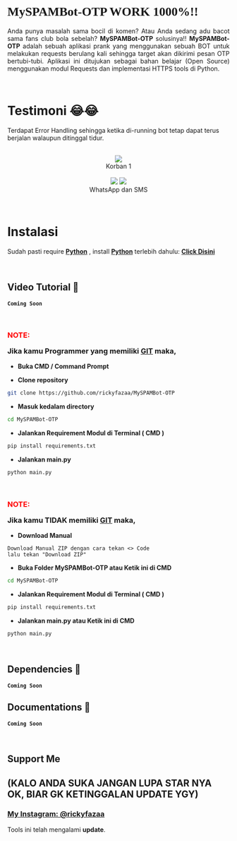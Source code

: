 # <a style="font-family:cursive">MySPAMBot-OTP WORK 1000%!!</a>
<p align="justify">Anda punya masalah sama bocil di komen? Atau Anda sedang adu bacot sama fans club bola sebelah? <b>MySPAMBot-OTP</b> solusinya!! <b>MySPAMBot-OTP</b> adalah sebuah aplikasi prank yang menggunakan sebuah BOT untuk melakukan requests berulang kali sehingga target akan dikirimi pesan OTP bertubi-tubi. Aplikasi ini ditujukan sebagai bahan belajar (Open Source) menggunakan modul Requests dan implementasi HTTPS tools di Python.</p>
<br>

# Testimoni 😂😂
Terdapat Error Handling sehingga ketika di-running bot tetap dapat terus berjalan walaupun ditinggal tidur. 
<p align="center">
    <br>
    <a>
        <img src="https://telegra.ph/file/6a51a8a9776c4d36a406e.png">
    </a><br>
    Korban 1<br> <br>
    <a>
        <img src="https://telegra.ph/file/517f5077ff6ec3b8da592.png">
        <img src="https://telegra.ph/file/164309a8ba0868fcce538.png">
    </a><br>
    WhatsApp dan SMS    
</p>
<br>



# Instalasi
Sudah pasti require <b>[Python](https://www.python.org/downloads/)</b> , install <b>[Python](https://www.python.org/downloads/)</b> terlebih dahulu: <b>[Click Disini](https://www.python.org/downloads/)</b>

<br>

## Video Tutorial 🚀
**`Coming Soon`**

<br>

### <p style="color:red">NOTE:</p> Jika kamu Programmer yang memiliki [GIT](https://git-scm.com/downloads) maka,

- **Buka CMD / Command Prompt**

- **Clone repository**
```bash
git clone https://github.com/rickyfazaa/MySPAMBot-OTP
```
- **Masuk kedalam directory**
```sh
cd MySPAMBot-OTP
```
- **Jalankan Requirement Modul di Terminal ( CMD )**
```sh
pip install requirements.txt
```
- **Jalankan main.py**
```bash
python main.py
```
<br>

### <p style="color:red">NOTE:</p> Jika kamu **TIDAK** memiliki [GIT](https://git-scm.com/downloads) maka,
- **Download Manual**
```
Download Manual ZIP dengan cara tekan <> Code
lalu tekan "Download ZIP"
```
- **Buka Folder MySPAMBot-OTP atau Ketik ini di CMD**
```sh
cd MySPAMBot-OTP
```
- **Jalankan Requirement Modul di Terminal ( CMD )**
```sh
pip install requirements.txt
```
- **Jalankan main.py atau Ketik ini di CMD**
```bash
python main.py
```
<br>

## Dependencies 🚀
**`Coming Soon`**

## Documentations 🚀
**`Coming Soon`**

<br>


## Support Me 
## (KALO ANDA SUKA JANGAN LUPA STAR NYA OK, BIAR GK KETINGGALAN UPDATE YGY)
### [**My Instagram: @rickyfazaa**](https://www.instagram.com/rickyfazaa)    
Tools ini telah mengalami **update**.

